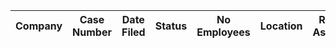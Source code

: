 | Company | Case Number | Date Filed | Status | No Employees | Location | Region Assigned |
| --- | --- | --- | --- | --- | --- | --- |
